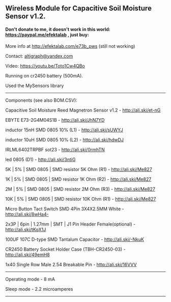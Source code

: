 ## Wireless Module for Capacitive Soil Moisture Sensor v1.2.

#### Don't donate to me, it doesn't work in this world: https://paypal.me/efektalab , just buy:

More info at http://efektalab.com/e73b_pws (still not working)

Contact: altigraph@yandex.com

Video: https://youtu.be/Toto1Cw4QBo

Running on cr2450 battery (500mA).

Used the MySensors library


---

Components (see also BOM.CSV):

Capacitive Soil Moisture Reed Magnetron Sensor v1.2 - http://ali.ski/et-nG

EBYTE E73-2G4M04S1B - http://ali.ski/JhN7YD

inductor 15nH SMD 0805 10% (L1) - http://ali.ski/sUWYJ

inductor 10uH SMD 0805 10% (L2) - http://ali.ski/hdwDJ

IRLML6402TRPBF sot23 - http://ali.ski/0rmhTN

led 0805 (D1) - http://ali.ski/3ntiG

5K | 5% | SMD 0805 | SMD resistor 5K Ohm (R1) - http://ali.ski/Me827

1K | 5% | SMD 0805 | SMD resistor 1K Ohm (R2) - http://ali.ski/Me827

2M | 5% | SMD 0805 | SMD resistor 2M Ohm (R3) - http://ali.ski/Me827

10K | 5% | SMD 0805 | SMD resistor 10K Ohm (R1) - http://ali.ski/Me827

Micro Button Tact Switch SMD 4Pin 3X4X2.5MM White - http://ali.ski/8wHa4-

2x3P | 6pin | 1.27mm | SMT | J1	Pin Header Female(optional) - http://ali.ski/tKqX1J

100UF 107C D-type SMD Tantalum Capacitor - http://ali.ski/-NkuK

CR2450 Battery Socket Holder Case (TBH-CR2450-03) - http://ali.ski/49emH8

1x40 Single Row Male 2.54 Breakable Pin - http://ali.ski/16VVV

---

Operating mode - 8 mA

Sleep mode - 2.2 microamperes


---

